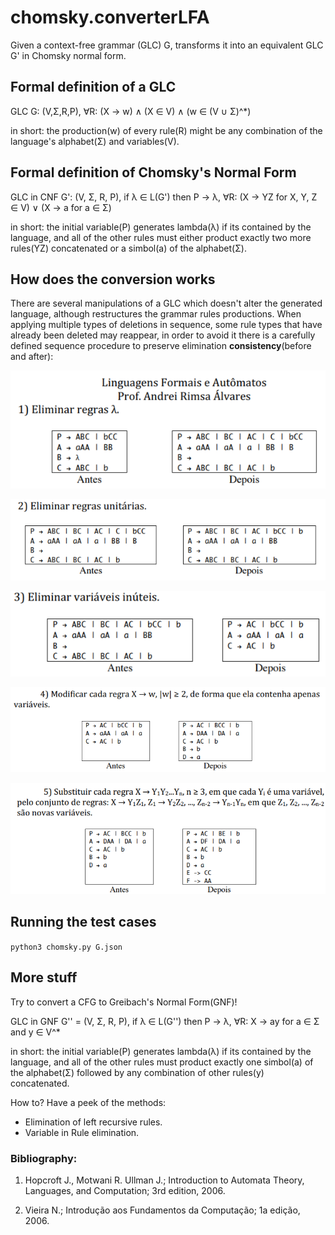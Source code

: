 # chomsky.converterLFA
Given a context-free grammar (GLC) G, transforms it into an equivalent GLC G' in Chomsky normal form.

## Formal definition of a GLC
GLC G: (V,Σ,R,P), ∀R: (X → w) ∧ (X ∈ V) ∧ (w ∈ (V ∪ Σ)^*)

in short: the production(w) of every rule(R) might be any combination of the language's alphabet(Σ) and variables(V). 

## Formal definition of Chomsky's Normal Form
GLC in CNF G': (V, Σ, R, P), if λ ∈ L(G') then P → λ, ∀R: (X → YZ for X, Y, Z ∈ V) ∨ (X → a for a ∈ Σ)

in short: the initial variable(P) generates lambda(λ) if its contained by the language, and all of the other rules must either product exactly two more rules(YZ) concatenated or a simbol(a) of the alphabet(Σ).

## How does the conversion works

There are several manipulations of a GLC which doesn't alter the generated language, although restructures the grammar rules productions. When applying multiple types of deletions in sequence, some rule types that have already been deleted may reappear, in order to avoid it there is a carefully defined sequence procedure to preserve elimination **consistency**(before and after):

![step1](https://github.com/MnoZombie956/chomsky.converterLFA/blob/main/materials/step1.png?raw=false)

![step2](https://github.com/MnoZombie956/chomsky.converterLFA/blob/main/materials/step2.png?raw=false)

![step3](https://github.com/MnoZombie956/chomsky.converterLFA/blob/main/materials/step3.png?raw=false)

![step4](https://github.com/MnoZombie956/chomsky.converterLFA/blob/main/materials/step4.png?raw=false)

![step5](https://github.com/MnoZombie956/chomsky.converterLFA/blob/main/materials/step5.png?raw=false)

## Running the test cases
``
python3 chomsky.py G.json
``

## More stuff

Try to convert a CFG to Greibach's Normal Form(GNF)!

GLC in GNF G'' = (V, Σ, R, P), if λ ∈ L(G'') then P → λ, ∀R: X → ay for a ∈ Σ and y ∈ V^*

in short: the initial variable(P) generates lambda(λ) if its contained by the language, and all of the other rules must product exactly one simbol(a) of the alphabet(Σ) followed by any combination of other rules(y) concatenated.


How to? Have a peek of the methods:
- Elimination of left recursive rules.
- Variable in Rule elimination.

### Bibliography:
1. Hopcroft J., Motwani R. Ullman J.; Introduction to Automata Theory, Languages, and Computation; 3rd edition, 2006.

2. Vieira N.; Introdução aos Fundamentos da Computação; 1a edição, 2006.

